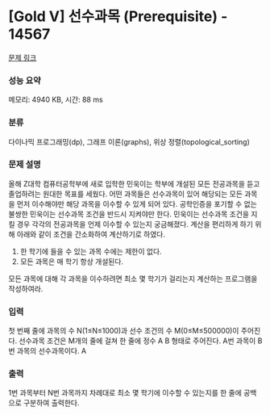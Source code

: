 # [Gold V] 선수과목 (Prerequisite) - 14567 

[문제 링크](https://www.acmicpc.net/problem/14567) 

### 성능 요약

메모리: 4940 KB, 시간: 88 ms

### 분류

다이나믹 프로그래밍(dp), 그래프 이론(graphs), 위상 정렬(topological_sorting)

### 문제 설명

<p>올해 Z대학 컴퓨터공학부에 새로 입학한 민욱이는 학부에 개설된 모든 전공과목을 듣고 졸업하려는 원대한 목표를 세웠다. 어떤 과목들은 선수과목이 있어 해당되는 모든 과목을 먼저 이수해야만 해당 과목을 이수할 수 있게 되어 있다. 공학인증을 포기할 수 없는 불쌍한 민욱이는 선수과목 조건을 반드시 지켜야만 한다. 민욱이는 선수과목 조건을 지킬 경우 각각의 전공과목을 언제 이수할 수 있는지 궁금해졌다. 계산을 편리하게 하기 위해 아래와 같이 조건을 간소화하여 계산하기로 하였다.</p>

<ol>
	<li>한 학기에 들을 수 있는 과목 수에는 제한이 없다.</li>
	<li>모든 과목은 매 학기 항상 개설된다.</li>
</ol>

<p>모든 과목에 대해 각 과목을 이수하려면 최소 몇 학기가 걸리는지 계산하는 프로그램을 작성하여라.</p>

### 입력 

 <p>첫 번째 줄에 과목의 수 N(1≤N≤1000)과 선수 조건의 수 M(0≤M≤500000)이 주어진다. 선수과목 조건은 M개의 줄에 걸쳐 한 줄에 정수 A B 형태로 주어진다. A번 과목이 B번 과목의 선수과목이다. A<B인 입력만 주어진다. (1≤A<B≤N)</p>

### 출력 

 <p>1번 과목부터 N번 과목까지 차례대로 최소 몇 학기에 이수할 수 있는지를 한 줄에 공백으로 구분하여 출력한다.</p>

